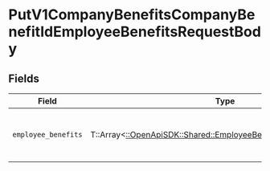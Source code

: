 # PutV1CompanyBenefitsCompanyBenefitIdEmployeeBenefitsRequestBody


## Fields

| Field                                                                                                                       | Type                                                                                                                        | Required                                                                                                                    | Description                                                                                                                 |
| --------------------------------------------------------------------------------------------------------------------------- | --------------------------------------------------------------------------------------------------------------------------- | --------------------------------------------------------------------------------------------------------------------------- | --------------------------------------------------------------------------------------------------------------------------- |
| `employee_benefits`                                                                                                         | T::Array<[::OpenApiSDK::Shared::EmployeeBenefitForCompanyBenefit](../../models/shared/employeebenefitforcompanybenefit.md)> | :heavy_check_mark:                                                                                                          | The list of employee benefits to create or update                                                                           |